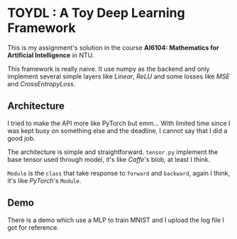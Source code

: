 # TOYDL : A Toy Deep Learning Framework

This is my assignment's solution in the course **AI6104: Mathematics for Artificial Intelligence** in NTU.

This framework is really naive. It use numpy as the backend and only implement several simple layers like *Linear*, *ReLU* and some losses like *MSE* and *CrossEntropyLoss*.

## Architecture

I tried to make the API more like PyTorch but emm... With limited time since I was kept busy on something else and the deadline, I cannot say that I did a good job.

The architecture is simple and straightforward. `tensor.py` implement the base tensor used through model, it's like *Caffe*'s blob, at least I think.

`Module` is the `class` that take response to `forward` and `backward`, again I think, it's like *PyTorch*'s `Module`.


## Demo

There is a demo which use a MLP to train MNIST and I upload the log file I got for reference.
